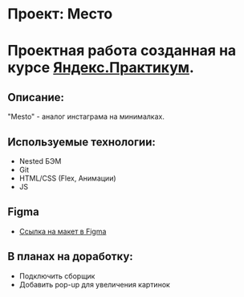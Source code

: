 # Проект: Место 
# Проектная работа созданная на курсе [Яндекс.Практикум](https://praktikum.yandex.ru/).

## Описание: 

"Mesto" - аналог инстаграма на минималках.

## Используемые технологии: 

* Nested БЭМ
* Git 
* HTML/CSS (Flex, Анимации)
* JS

## Figma

* [Ссылка на макет в Figma](https://www.figma.com/file/2cn9N9jSkmxD84oJik7xL7/JavaScript.-Sprint-4?node-id=0%3A1)

## В планах на доработку: 

* Подключить сборщик
* Добавить pop-up для увеличения картинок
